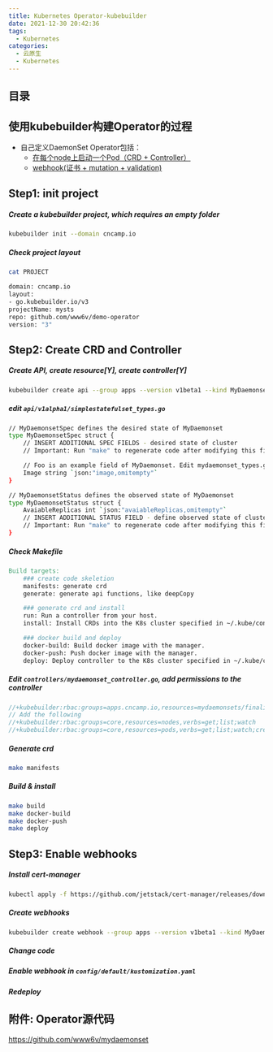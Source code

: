 ```yaml
---
title: Kubernetes Operator-kubebuilder
date: 2021-12-30 20:42:36
tags:
  - Kubernetes
categories: 
  - 云原生
  - Kubernetes  
---
```


<p></p>
<!-- more -->

## 目录
<!-- toc -->

##  使用kubebuilder构建Operator的过程

+ 自己定义DaemonSet Operator包括：
  - [在每个node上启动一个Pod（CRD + Controller）](#step2-create-crd-and-controller)
  - [webhook(证书 + mutation + validation)](#step3-enable-webhooks)     

## Step1:  init project
##### Create a kubebuilder project, which requires an empty folder

```sh
kubebuilder init --domain cncamp.io
```

##### Check project layout

```sh
cat PROJECT

domain: cncamp.io
layout:
- go.kubebuilder.io/v3
projectName: mysts
repo: github.com/www6v/demo-operator
version: "3"
```

## Step2: Create  CRD and Controller
##### Create API, create resource[Y], create controller[Y]

```sh
kubebuilder create api --group apps --version v1beta1 --kind MyDaemonset
```

#####  edit `api/v1alpha1/simplestatefulset_types.go`

```sh
// MyDaemonsetSpec defines the desired state of MyDaemonset
type MyDaemonsetSpec struct {
	// INSERT ADDITIONAL SPEC FIELDS - desired state of cluster
	// Important: Run "make" to regenerate code after modifying this file

	// Foo is an example field of MyDaemonset. Edit mydaemonset_types.go to remove/update
	Image string `json:"image,omitempty"`
}

// MyDaemonsetStatus defines the observed state of MyDaemonset
type MyDaemonsetStatus struct {
	AvaiableReplicas int `json:"avaiableReplicas,omitempty"`
	// INSERT ADDITIONAL STATUS FIELD - define observed state of cluster
	// Important: Run "make" to regenerate code after modifying this file
}
```

##### Check Makefile

```makefile
Build targets:
    ### create code skeletion
    manifests: generate crd
    generate: generate api functions, like deepCopy

    ### generate crd and install
    run: Run a controller from your host.
    install: Install CRDs into the K8s cluster specified in ~/.kube/config.

    ### docker build and deploy
    docker-build: Build docker image with the manager.
    docker-push: Push docker image with the manager.
    deploy: Deploy controller to the K8s cluster specified in ~/.kube/config.
```

##### Edit `controllers/mydaemonset_controller.go`, add permissions to the controller
```go
//+kubebuilder:rbac:groups=apps.cncamp.io,resources=mydaemonsets/finalizers,verbs=update
// Add the following
//+kubebuilder:rbac:groups=core,resources=nodes,verbs=get;list;watch
//+kubebuilder:rbac:groups=core,resources=pods,verbs=get;list;watch;create;update;patch;delete
```

##### Generate crd

```sh
make manifests
```

##### Build & install

```sh
make build
make docker-build
make docker-push
make deploy
```

## Step3: Enable webhooks

##### Install cert-manager

```sh
kubectl apply -f https://github.com/jetstack/cert-manager/releases/download/v1.6.1/cert-manager.yaml
```

##### Create webhooks

```sh
kubebuilder create webhook --group apps --version v1beta1 --kind MyDaemonset --defaulting --programmatic-validation
```

##### Change code

##### Enable webhook in `config/default/kustomization.yaml`

##### Redeploy

## 附件: Operator源代码
https://github.com/www6v/mydaemonset  



